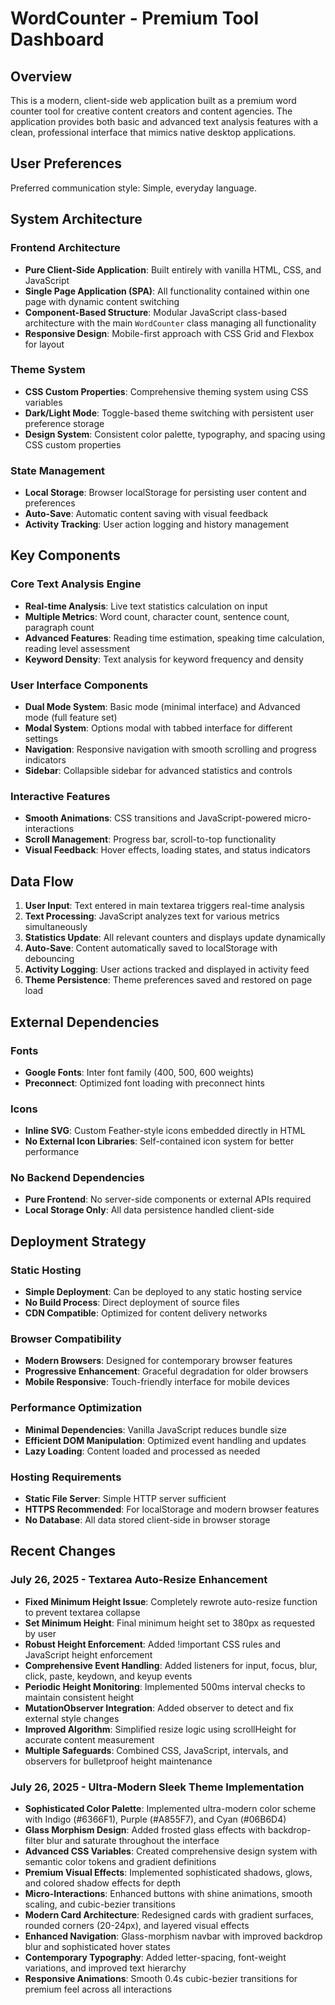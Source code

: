 # WordCounter - Premium Tool Dashboard

## Overview

This is a modern, client-side web application built as a premium word counter tool for creative content creators and content agencies. The application provides both basic and advanced text analysis features with a clean, professional interface that mimics native desktop applications.

## User Preferences

Preferred communication style: Simple, everyday language.

## System Architecture

### Frontend Architecture
- **Pure Client-Side Application**: Built entirely with vanilla HTML, CSS, and JavaScript
- **Single Page Application (SPA)**: All functionality contained within one page with dynamic content switching
- **Component-Based Structure**: Modular JavaScript class-based architecture with the main `WordCounter` class managing all functionality
- **Responsive Design**: Mobile-first approach with CSS Grid and Flexbox for layout

### Theme System
- **CSS Custom Properties**: Comprehensive theming system using CSS variables
- **Dark/Light Mode**: Toggle-based theme switching with persistent user preference storage
- **Design System**: Consistent color palette, typography, and spacing using CSS custom properties

### State Management
- **Local Storage**: Browser localStorage for persisting user content and preferences
- **Auto-Save**: Automatic content saving with visual feedback
- **Activity Tracking**: User action logging and history management

## Key Components

### Core Text Analysis Engine
- **Real-time Analysis**: Live text statistics calculation on input
- **Multiple Metrics**: Word count, character count, sentence count, paragraph count
- **Advanced Features**: Reading time estimation, speaking time calculation, reading level assessment
- **Keyword Density**: Text analysis for keyword frequency and density

### User Interface Components
- **Dual Mode System**: Basic mode (minimal interface) and Advanced mode (full feature set)
- **Modal System**: Options modal with tabbed interface for different settings
- **Navigation**: Responsive navigation with smooth scrolling and progress indicators
- **Sidebar**: Collapsible sidebar for advanced statistics and controls

### Interactive Features
- **Smooth Animations**: CSS transitions and JavaScript-powered micro-interactions
- **Scroll Management**: Progress bar, scroll-to-top functionality
- **Visual Feedback**: Hover effects, loading states, and status indicators

## Data Flow

1. **User Input**: Text entered in main textarea triggers real-time analysis
2. **Text Processing**: JavaScript analyzes text for various metrics simultaneously
3. **Statistics Update**: All relevant counters and displays update dynamically
4. **Auto-Save**: Content automatically saved to localStorage with debouncing
5. **Activity Logging**: User actions tracked and displayed in activity feed
6. **Theme Persistence**: Theme preferences saved and restored on page load

## External Dependencies

### Fonts
- **Google Fonts**: Inter font family (400, 500, 600 weights)
- **Preconnect**: Optimized font loading with preconnect hints

### Icons
- **Inline SVG**: Custom Feather-style icons embedded directly in HTML
- **No External Icon Libraries**: Self-contained icon system for better performance

### No Backend Dependencies
- **Pure Frontend**: No server-side components or external APIs required
- **Local Storage Only**: All data persistence handled client-side

## Deployment Strategy

### Static Hosting
- **Simple Deployment**: Can be deployed to any static hosting service
- **No Build Process**: Direct deployment of source files
- **CDN Compatible**: Optimized for content delivery networks

### Browser Compatibility
- **Modern Browsers**: Designed for contemporary browser features
- **Progressive Enhancement**: Graceful degradation for older browsers
- **Mobile Responsive**: Touch-friendly interface for mobile devices

### Performance Optimization
- **Minimal Dependencies**: Vanilla JavaScript reduces bundle size
- **Efficient DOM Manipulation**: Optimized event handling and updates
- **Lazy Loading**: Content loaded and processed as needed

### Hosting Requirements
- **Static File Server**: Simple HTTP server sufficient
- **HTTPS Recommended**: For localStorage and modern browser features
- **No Database**: All data stored client-side in browser storage

## Recent Changes

### July 26, 2025 - Textarea Auto-Resize Enhancement
- **Fixed Minimum Height Issue**: Completely rewrote auto-resize function to prevent textarea collapse
- **Set Minimum Height**: Final minimum height set to 380px as requested by user
- **Robust Height Enforcement**: Added !important CSS rules and JavaScript height enforcement
- **Comprehensive Event Handling**: Added listeners for input, focus, blur, click, paste, keydown, and keyup events
- **Periodic Height Monitoring**: Implemented 500ms interval checks to maintain consistent height
- **MutationObserver Integration**: Added observer to detect and fix external style changes
- **Improved Algorithm**: Simplified resize logic using scrollHeight for accurate content measurement
- **Multiple Safeguards**: Combined CSS, JavaScript, intervals, and observers for bulletproof height maintenance

### July 26, 2025 - Ultra-Modern Sleek Theme Implementation
- **Sophisticated Color Palette**: Implemented ultra-modern color scheme with Indigo (#6366F1), Purple (#A855F7), and Cyan (#06B6D4)
- **Glass Morphism Design**: Added frosted glass effects with backdrop-filter blur and saturate throughout the interface
- **Advanced CSS Variables**: Created comprehensive design system with semantic color tokens and gradient definitions
- **Premium Visual Effects**: Implemented sophisticated shadows, glows, and colored shadow effects for depth
- **Micro-Interactions**: Enhanced buttons with shine animations, smooth scaling, and cubic-bezier transitions
- **Modern Card Architecture**: Redesigned cards with gradient surfaces, rounded corners (20-24px), and layered visual effects
- **Enhanced Navigation**: Glass-morphism navbar with improved backdrop blur and sophisticated hover states
- **Contemporary Typography**: Added letter-spacing, font-weight variations, and improved text hierarchy
- **Responsive Animations**: Smooth 0.4s cubic-bezier transitions for premium feel across all interactions